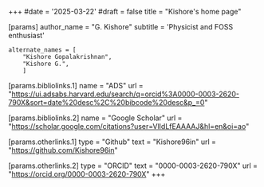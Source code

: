 +++
#date = '2025-03-22'
#draft = false
title = "Kishore's home page"

[params]
	author_name = "G. Kishore"
	subtitle = 'Physicist and FOSS enthusiast'
	
	alternate_names = [
		"Kishore Gopalakrishnan",
		"Kishore G.",
		]

[params.bibliolinks.1]
	name = "ADS"
	url = "https://ui.adsabs.harvard.edu/search/q=orcid%3A0000-0003-2620-790X&sort=date%20desc%2C%20bibcode%20desc&p_=0"

[params.bibliolinks.2]
	name = "Google Scholar"
	url = "https://scholar.google.com/citations?user=VlIdLfEAAAAJ&hl=en&oi=ao"

[params.otherlinks.1]
	type = "Github"
	text = "Kishore96in"
	url = "https://github.com/Kishore96in"

[params.otherlinks.2]
	type = "ORCID"
	text = "0000-0003-2620-790X"
	url = "https://orcid.org/0000-0003-2620-790X"
+++

